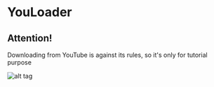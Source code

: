 # YouLoader

## Attention!
Downloading from YouTube is against its rules, so it's only for tutorial purpose

![alt tag](https://www.youtube.com/yts/img/yt_1200-vfl4C3T0K.png)

